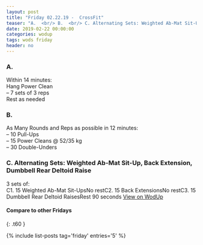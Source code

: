 ```yaml
---
layout: post
title: "Friday 02.22.19 -  CrossFit"
teaser: "A.  <br/> B.  <br/> C. Alternating Sets: Weighted Ab-Mat Sit-Up, Back Extension, Dumbbell Rear Deltoid Raise"
date: 2019-02-22 00:00:00
categories: wodup
tags: wods friday
header: no
---
```



<h3>A.  </h3>
Within 14 minutes:<br/>
Hang Power Clean<br/>– 7 sets of 3 reps <br/>Rest as needed<br/>
<h3>B.  </h3>
As Many Rounds and Reps as possible in 12 minutes:<br/>– 10 Pull-Ups<br/>– 15 Power Cleans @ 52/35 kg<br/>– 30 Double-Unders<br/>
<h3>C. Alternating Sets: Weighted Ab-Mat Sit-Up, Back Extension, Dumbbell Rear Deltoid Raise</h3>
3 sets of:<br/>C1. 15 Weighted Ab-Mat Sit-UpsNo restC2. 15 Back ExtensionsNo restC3. 15 Dumbbell Rear Deltoid RaisesRest 90 seconds
<a href="https://www.wodup.com/gyms/asphodel/wods/13398" target="blank">View on WodUp</a>


#### Compare to other Fridays
{: .t60 }

{% include list-posts tag='friday' entries='5' %}